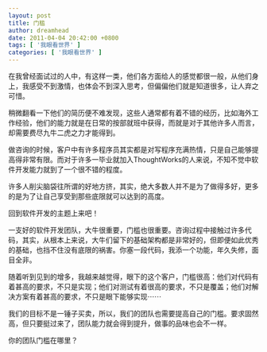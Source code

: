 ```yaml
---
layout: post
title: 门槛
author: dreamhead
date: 2011-04-04 20:42:00 +0800
tags: [ '我眼看世界' ]
categories: [ '我眼看世界' ]
---
```


在我曾经面试过的人中，有这样一类，他们各方面给人的感觉都很一般，从他们身上，我感受不到激情，也体会不到深入思考，但偏偏他们就是知道很多，让人弃之可惜。

稍微翻看一下他们的简历便不难发现，这些人通常都有着不错的经历，比如海外工作经验，他们的能力就是在日常的按部就班中获得，而就是对于其他许多人而言，却需要费尽九牛二虎之力才能得到。

做咨询的时候，客户中有许多程序员其实都是对写程序充满热情，只是自己能够提高得非常有限。而对于许多一毕业就加入ThoughtWorks的人来说，不知不觉中软件开发能力就到了一个很不错的程度。

许多人削尖脑袋往所谓的好地方挤，其实，绝大多数人并不是为了做得多好，更多的是为了让自己享受到那些底限就可以达到的高度。

回到软件开发的主题上来吧！

一支好的软件开发团队，大牛很重要，门槛也很重要。咨询过程中接触过许多代码，其实，从根本上来说，大牛们留下的基础架构都是非常好的，但即便如此优秀的基础，也挡不住没有底限的祸害。你塞一段代码，我添一个功能，年久失修，面目全非。

随着听到见到的增多，我越来越觉得，眼下的这个客户，门槛很高：他们对代码有着甚高的要求，不只是实现；他们对测试有着很高的要求，不只是覆盖；他们对解决方案有着甚高的要求，不只是眼下能够实现⋯⋯&nbsp;

我们的目标不是一锤子买卖，所以，我们的团队也需要提高自己的门槛。要求固然高，但只要挺过来了，团队能力就会得到提升，做事的品味也会不一样。

你的团队门槛在哪里？


